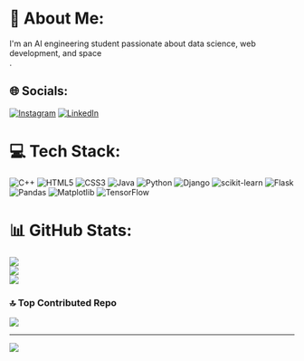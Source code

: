 # 💫 About Me:
I'm an AI engineering student passionate about data science, web development, and space<br>.


## 🌐 Socials:
[![Instagram](https://img.shields.io/badge/Instagram-%23E4405F.svg?logo=Instagram&logoColor=white)](https://instagram.com/malhotraishaan_) [![LinkedIn](https://img.shields.io/badge/LinkedIn-%230077B5.svg?logo=linkedin&logoColor=white)](https://www.linkedin.com/in/ishaan-malhotra-7aa3a7250/) 

# 💻 Tech Stack:
![C++](https://img.shields.io/badge/c++-%2300599C.svg?style=for-the-badge&logo=c%2B%2B&logoColor=white) ![HTML5](https://img.shields.io/badge/html5-%23E34F26.svg?style=for-the-badge&logo=html5&logoColor=white) ![CSS3](https://img.shields.io/badge/css3-%231572B6.svg?style=for-the-badge&logo=css3&logoColor=white) ![Java](https://img.shields.io/badge/java-%23ED8B00.svg?style=for-the-badge&logo=openjdk&logoColor=white) ![Python](https://img.shields.io/badge/python-3670A0?style=for-the-badge&logo=python&logoColor=ffdd54) ![Django](https://img.shields.io/badge/django-%23092E20.svg?style=for-the-badge&logo=django&logoColor=white) ![scikit-learn](https://img.shields.io/badge/scikit--learn-%23F7931E.svg?style=for-the-badge&logo=scikit-learn&logoColor=white) ![Flask](https://img.shields.io/badge/flask-%23000.svg?style=for-the-badge&logo=flask&logoColor=white) ![Pandas](https://img.shields.io/badge/pandas-%23150458.svg?style=for-the-badge&logo=pandas&logoColor=white) ![Matplotlib](https://img.shields.io/badge/Matplotlib-%23ffffff.svg?style=for-the-badge&logo=Matplotlib&logoColor=black) ![TensorFlow](https://img.shields.io/badge/TensorFlow-%23FF6F00.svg?style=for-the-badge&logo=TensorFlow&logoColor=white)
# 📊 GitHub Stats:
![](https://github-readme-stats.vercel.app/api?username=Ishaan-Malhotra90&theme=dark&hide_border=false&include_all_commits=false&count_private=false)<br/>
![](https://github-readme-streak-stats.herokuapp.com/?user=Ishaan-Malhotra90&theme=dark&hide_border=false)<br/>
![](https://github-readme-stats.vercel.app/api/top-langs/?username=Ishaan-Malhotra90&theme=dark&hide_border=false&include_all_commits=false&count_private=false&layout=compact)

### 🔝 Top Contributed Repo
![](https://github-contributor-stats.vercel.app/api?username=Ishaan-Malhotra90&limit=5&theme=dark&combine_all_yearly_contributions=true)

---
[![](https://visitcount.itsvg.in/api?id=Ishaan-Malhotra90&icon=0&color=0)](https://visitcount.itsvg.in)

<!-- Proudly created with GPRM ( https://gprm.itsvg.in ) -->
